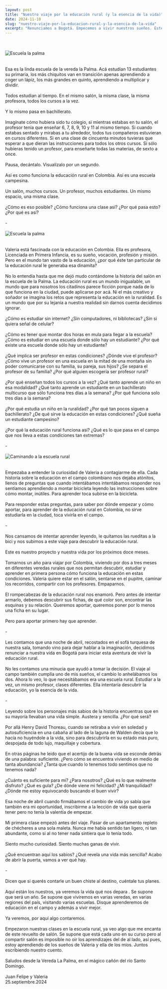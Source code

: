 ```yaml
---
layout: post
title: "Nuestro viaje por la educación rural (y la esencia de la vida)"
date: 2024-11-10
slug: "nuestro-viaje-por-la-educacion-rural-y-la-esencia-de-la-vida"
excerpt: "Renunciamos a Bogotá. Empecemos a vivir nuestros sueños. Este es nuestro plan por los próximos doce meses."
---
```

<br>
<br>
<div class="blog-post-image">
    <img src="/images/2024-11-10-viaje-por-la-educacion/escuela-la-palma.jpg" alt="Escuela la palma">
</div>
<br>
<br>
Esa es la linda escuela de la vereda la Palma. Acá estudian 13 estudiantes su primaria, los más chiquitos van en transición apenas aprendiendo a coger un lápiz, los más grandes en quinto, aprendiendo a multiplicar y dividir.
<br>
<br>
Todos estudian al tiempo. En el mismo salón, la misma clase, la misma profesora, todos los cursos a la vez. 
<br>
<br>
Y lo mismo pasa en bachillerato. 
<br>
<br>
Imagínate cómo hubiera sido tu colegio, si mientras estabas en tu salón, el profesor tenía que enseñar 6, 7, 8, 9, 10 y 11 al mismo tiempo. Si cuando estabas sentado y mirabas a tu alrededor, todos tus compañeros estuvieran en cursos diferentes. Si en una clase de cincuenta minutos tuvieras que esperar a que dieran las instrucciones para todos los otros cursos. Si sólo hubieras tenido un profesor, para enseñarte todas las materias, de sexto a once.
<br>
<br>
Pausa, decántalo. Visualízalo por un segundo. 
<br>
<br>
Así es como funciona la educación rural en Colombia. Así es una escuela campesina.
<br>
<br>
Un salón, muchos cursos. Un profesor, muchos estudiantes. Un mismo espacio, una misma clase.
<br>
<br>
¿Cómo es eso posible? ¿Cómo funciona una clase así? ¿Por qué pasa esto? ¿Por qué es así?
<br>
<br>
-
<br>
<br>
<div class="blog-post-image">
    <img src="/images/2024-11-10-viaje-por-la-educacion/escuela-la-palma-2.jpg" alt="Escuela la palma">
</div>
<br>
<br>
Valeria está fascinada con la educación en Colombia. Ella es profesora, Licenciada en Primera Infancia, es su sueño, vocación, profesión y misión. Pero en el mundo tan vasto de la educación, ¿por qué éste tan particular de la educación rural le generaba esa dinamita? 
<br>
<br>
No lo entendía hasta que me dejó mudo contándome la historia del salón en la escuela de la Palma. La educación rural es un mundo inigualable, un mundo que para nosotros los citadinos parece ficción porque nada de lo que funciona en la ciudad, puede aplicarse por acá. Ni el más creativo y soñador se imagina los retos que representa la educación en la ruralidad. Es un mundo que por su lejanía a nuestra realidad sin darnos cuenta decidimos ignorar. 
<br>
<br>
¿Cómo es estudiar sin internet? ¿Sin computadores, ni bibliotecas? ¿Sin si quiera señal de celular? 
<br>
<br>
¿Cómo es tener que montar dos horas en mula para llegar a la escuela? ¿Cómo es estudiar en una escuela donde sólo hay un estudiante? ¿Por qué existe una escuela donde sólo hay un estudiante?
<br>
<br>
¿Qué implica ser profesor en estas condiciones? ¿Dónde vive el profesor? ¿Cómo vive un profesor en una escuela en la mitad de una montaña sin poder comunicarse con su familia, su pareja, sus hijos? ¿Se separa el profesor de su familia? ¿Por qué alguien escogería ser profesor rural?
<br>
<br>
¿Por qué enseñan todos los cursos a la vez? ¿Qué tanto aprende un niño en esa modalidad? ¿Qué tanto aprende un estudiante en un bachillerato multicurso que sólo funciona tres días a la semana? ¿Por qué funciona solo tres días a la semana?
<br>
<br>
¿Por qué estudia un niño en la ruralidad? ¿Por qué tan pocos siguen a bachillerato? ¿De qué sirve la educación en estas condiciones? ¿Qué sueña un estudiante campesino?
<br>
<br>
¿Por qué la educación rural funciona así? ¿Qué es lo que pasa en el campo que nos lleva a estas condiciones tan extremas?
<br>
<br>
-
<br>
<br>
<div class="blog-post-image">
    <img src="/images/2024-11-10-viaje-por-la-educacion/caminando-a-la-escuela.jpg" alt="Caminando a la escuela rural">
</div>
<br>
<br>
Empezaba a entender la curiosidad de Valeria a contagiarme de ella. Cada historia sobre la educación en el campo colombiano nos dejaba atónitos, llenos de preguntas que cuando intentábamos intentábamos responder nos sentíamos aprendiendo a montar bicicleta leyendo las instrucciones sobre cómo montar, inútiles. Para aprender toca subirse en la bicicleta.
<br>
<br>
Para responder estas preguntas, para saber por dónde empezar y cómo aportar, para aprender de la educación rural en Colombia, no sirve estudiarla en la ciudad, toca vivirla en el campo.
<br>
<br>
-
<br>
<br>
Nos cansamos de intentar aprender leyendo, le quitamos las rueditas a la bici y nos subimos a este viaje para descubrir la educación rural.
<br>
<br>
Este es nuestro proyecto y nuestra vida por los próximos doce meses.
<br>
<br>
Tomarnos un año para viajar por Colombia, viviendo por dos a tres meses en diferentes veredas rurales que nos permitan descubrir, estudiar y aprender en primera persona cómo funciona la educación en estas condiciones. Valeria quiere estar en el salón, sentarse en el pupitre, caminar los recorridos, compartir con los profesores. Empaparnos.
<br>
<br>
El rompecabezas de la educación rural nos enamoró. Pero antes de intentar armarlo, debemos descubrir sus fichas, de qué color son, encontrar las esquinas y su relación. Queremos aportar, queremos poner por lo menos una ficha en su lugar. 
<br>
<br>
Pero para aportar primero hay que aprender. 
<br>
<br>
-
<br>
<br>
Les contamos que una noche de abril, recostados en el sofá turquesa de nuestra sala, tomando vino para dejar hablar a la imaginación, decidimos renunciar a nuestra vida en Bogotá para iniciar esta aventura de vivir la educación rural. 
<br>
<br>
No les contamos una minucia que ayudó a tomar la decisión. El viaje al campo también cumplía uno de mis sueños, el cambio lo anhelábamos los dos. Ahora lo veo, lo que necesitábamos era una escuela rural. Estudiar a la vez, un mismo profesor, clases diferentes. Ella intentaría descubrir la educación, yo la esencia de la vida. 
<br>
<br>
-
<br>
<br>
Leyendo sobre los personajes más sabios de la historia encuentras que en su mayoría llevaban una vida simple. Austera y sencilla. ¿Por qué será?
<br>
<br>
Por allá Henry David Thoreau, cuando se retiraba a vivir en soledad y autosuficiencia en una cabaña al lado de la laguna de Walden decía que lo hacía no huyéndole a la vida, sino para descubrirla en su estado más puro, despojada de todo lujo, maquillaje y cobertura.
<br>
<br>
En otras páginas he leido que el acertijo de la buena vida se esconde detrás de una palabra: suficiente. ¿Pero cómo se encuentra viviendo en medio de tanta abundancia? ¿Tanta que cuando lo tenemos todo sentimos que no tenemos nada?
<br>
<br>
¿Cuánto es suficiente para mi? ¿Para nosotros? ¿Qué es lo que realmente disfruto? ¿Qué es gula? ¿De dónde viene mi felicidad? ¿Mi tranquilidad? ¿Dónde me estoy equivocando buscando el buen vivir?
<br>
<br>
Esa noche de abril cuando firmábamos el cambio de vida yo sabía que también era mi oportunidad, inscribirme a la lección de vida que quería tener pero no tenía la valentía de empezar. 
<br>
<br>
Mi primera clase empezó antes del viaje. Pasar de un apartamento repleto de chécheres a una sola maleta. Nunca me había sentido tan ligero, ni tan abundante, como si al no tener nada sintiera que lo tenía todo.
<br>
<br>
Siento mucho curiosidad. Siento muchas ganas de vivir.
<br>
<br>
¿Qué encuentran aquí los sabios? ¿Qué revela una vida más sencilla? Acabo de abrir la puerta, vamos a ver qué hay.
<br>
<br>
-
<br>
<br>
Dicen que si querés contarle un buen chiste al destino, cuéntale tus planes.
<br>
<br>
Aquí están los nuestros, ya veremos la vida qué nos depara	. Se supone que será un año. Se supone que viviremos en varias veredas, en varias regiones del país, visitando varias escuelas. Disque aprenderemos de educación en el campo y además a vivir mejor.
<br>
<br>
Ya veremos, por aquí algo contaremos.
<br>
<br>
Empezaron nuestras clases en la escuela rural, ya veo algo que me encanta de este revuelto de salón. Se supone que está cada uno en su curso pero al compartir salón es imposible no oir los aprendizajes del de al lado, así pues, estoy aprendiendo de los sueños de Valeria y ella de los míos. Juntos escribiendo nuestro cuento.
<br>
<br>
Saludos desde la Vereda La Palma, en el mágico cañón del río Santo Domingo.
<br>
<br>
Juan Felipe y Valeria
<br>
25.septiembre.2024
